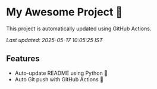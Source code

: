 # My Awesome Project 🚀

This project is automatically updated using GitHub Actions.

_Last updated: 2025-05-17 10:05:25 IST_

## Features
- Auto-update README using Python 🐍
- Auto Git push with GitHub Actions 🤖
